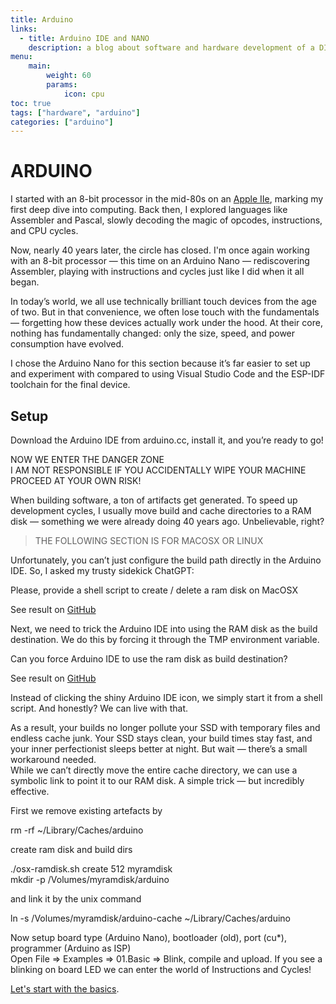 ```yaml
---
title: Arduino
links:
  - title: Arduino IDE and NANO
    description: a blog about software and hardware development of a DIY pedal board
menu:
    main: 
        weight: 60
        params:
            icon: cpu
toc: true
tags: ["hardware", "arduino"]
categories: ["arduino"]
---
```

# ARDUINO

I started with an 8-bit processor in the mid-80s on an 
[Apple IIe](/design/electronic_circuits), marking my first deep dive into computing.
Back then, I explored languages like Assembler and Pascal, slowly decoding the magic of opcodes, instructions, and CPU cycles.

Now, nearly 40 years later, the circle has closed.
I'm once again working with an 8-bit processor — this time on an Arduino Nano — rediscovering Assembler, playing with instructions and cycles just like I did when it all began.

In today’s world, we all use technically brilliant touch devices from the age of two.
But in that convenience, we often lose touch with the fundamentals — forgetting how these devices actually work under the hood.
At their core, nothing has fundamentally changed: only the size, speed, and power consumption have evolved.

I chose the Arduino Nano for this section because it’s far easier to set up and experiment with compared to using
Visual Studio Code and the ESP-IDF toolchain for the final device.

## Setup

Download the Arduino IDE from arduino.cc, install it, and you’re ready to go!

<p class="warning">
NOW WE ENTER THE DANGER ZONE<br>
I AM NOT RESPONSIBLE IF YOU ACCIDENTALLY WIPE YOUR MACHINE<br>
PROCEED AT YOUR OWN RISK!
</p>

When building software, a ton of artifacts get generated.
To speed up development cycles, I usually move build and cache directories to a RAM disk —
something we were already doing 40 years ago. Unbelievable, right?

> THE FOLLOWING SECTION IS FOR MACOSX OR LINUX

Unfortunately, you can’t just configure the build path directly in the Arduino IDE.
So, I asked my trusty sidekick ChatGPT:

<span class="chatgpt">Please, provide a shell script to create / delete a ram disk on MacOSX</span>

See result on 
[GitHub](https://github.com/jens-goes-mad/diy-pedalboard/tree/master/samples/osx-ramdisk.sh)


Next, we need to trick the Arduino IDE into using the RAM disk as the build destination.
We do this by forcing it through the TMP environment variable.

<span class="chatgpt">Can you force Arduino IDE to use the ram disk as build destination?</span>

See result on
[GitHub](https://github.com/jens-goes-mad/diy-pedalboard/tree/master/samples/ARDUINO_NANO/arduino-on-ramdisk.sh)

Instead of clicking the shiny Arduino IDE icon, we simply start it from a shell script.
And honestly? We can live with that.

As a result, your builds no longer pollute your SSD with temporary files and endless cache junk.
Your SSD stays clean, your build times stay fast, and your inner perfectionist sleeps better at night.
But wait — there’s a small workaround needed.<br>
While we can’t directly move the entire cache directory, we can use a symbolic link to point it to our RAM disk.
A simple trick — but incredibly effective.

First we remove existing artefacts by 

<span class="cli-action">rm -rf ~/Library/Caches/arduino</span>

create ram disk and build dirs

<span class="cli-action">./osx-ramdisk.sh create 512 myramdisk</span><br>
<span class="cli-action">mkdir -p /Volumes/myramdisk/arduino</span>

and link it by the unix command

<span class="cli-action">ln -s /Volumes/myramdisk/arduino-cache ~/Library/Caches/arduino</span>


Now setup board type (Arduino Nano), bootloader (old), port (cu*), programmer (Arduino as ISP)  
Open <span class="menu-action">File ⇒ Examples ⇒ 01.Basic ⇒ Blink</span>, compile and upload. 
If you see a blinking on board LED we can enter the world of Instructions and Cycles!

[Let's start with the basics](/arduino/instruction-basics).